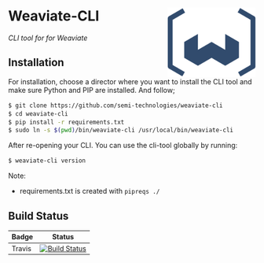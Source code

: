 # Weaviate-CLI <img alt='Weaviate logo' src='https://raw.githubusercontent.com/creativesoftwarefdn/weaviate/19de0956c69b66c5552447e84d016f4fe29d12c9/docs/assets/weaviate-logo.png' width='180' align='right' />

_CLI tool for for Weaviate_

## Installation

For installation, choose a director where you want to install the CLI tool and make sure Python and PIP are installed. And follow;

```sh
$ git clone https://github.com/semi-technologies/weaviate-cli
$ cd weaviate-cli
$ pip install -r requirements.txt
$ sudo ln -s $(pwd)/bin/weaviate-cli /usr/local/bin/weaviate-cli
```

After re-opening your CLI. You can use the cli-tool globally by running:

```sh
$ weaviate-cli version
```

Note:<br>
- requirements.txt is created with `pipreqs ./`

## Build Status

| Badge   | Status        |
| -------- |:-------------:|
| Travis   | [![Build Status](https://api.travis-ci.org/semi-technologies/weaviate-cli.svg?branch=master)](https://travis-ci.org/creativesoftwarefdn/weaviate-cli/branches)